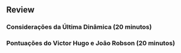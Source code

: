 ## Review

### Considerações da Última Dinâmica (20 minutos)

### Pontuações do Victor Hugo e João Robson (20 minutos)
